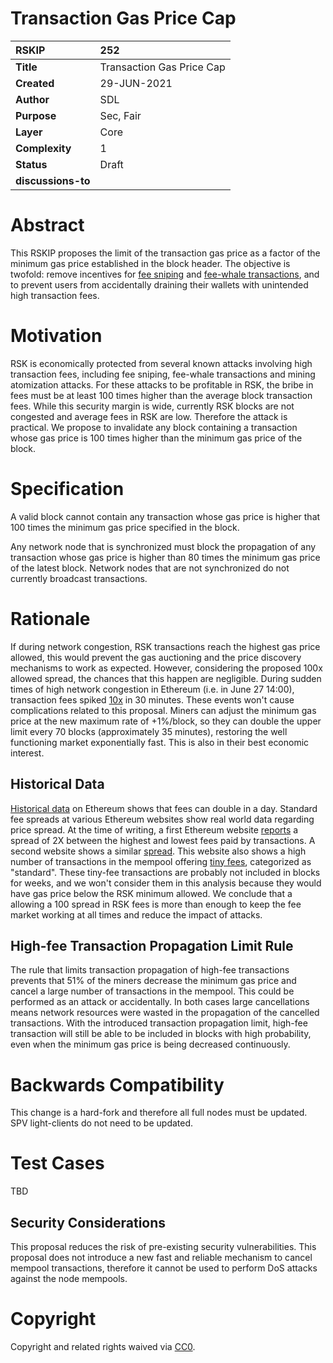 # Transaction Gas Price Cap

|RSKIP          |252           |
| :------------ |:-------------|
|**Title**      |Transaction Gas Price Cap|
|**Created**    |29-JUN-2021 |
|**Author**     |SDL |
|**Purpose**    |Sec, Fair |
|**Layer**      |Core |
|**Complexity** |1 |
|**Status**     |Draft |
|**discussions-to**     ||

# **Abstract**

This RSKIP proposes the limit of the transaction gas price as a factor of the minimum gas price established in the block header. The objective is twofold: remove incentives for [fee sniping](https://bitcoinops.org/en/topics/fee-sniping/) and [fee-whale transactions](https://medium.com/r/?url=https%3A%2F%2Fwww.cs.umd.edu%2F~jkatz%2Fpapers%2Fwhale-txs.pdf), and to prevent users from accidentally draining their wallets with unintended high transaction fees.

# **Motivation**

RSK is economically protected from several known attacks involving high transaction fees, including fee sniping, fee-whale transactions and mining atomization attacks. For these attacks to be profitable in RSK, the bribe in fees must be at least 100 times higher than the average block transaction fees. While this security margin is wide, currently RSK blocks are not congested and average fees in RSK are low. Therefore the attack is practical.  We propose to invalidate any block containing a transaction whose gas price is 100 times higher than the minimum gas price of the block.


# **Specification**

A valid block cannot contain any transaction whose gas price is higher that 100 times the minimum gas price specified in the block. 

Any network node that is synchronized must block the propagation of any transaction whose gas price is higher than 80 times the minimum gas price of the latest block. Network nodes that are not synchronized do not currently broadcast transactions.




# Rationale

If during network congestion, RSK transactions reach the highest gas price allowed, this would prevent the gas auctioning and the price discovery mechanisms to work as expected. However, considering the proposed 100x allowed spread, the chances that this happen are negligible. During sudden times of high network congestion in Ethereum (i.e. in June 27 14:00), transaction fees spiked [10x](https://ethereumprice.org/gas/) in 30 minutes. These events won't cause complications related to this proposal. Miners can adjust the minimum gas price at the new maximum rate of +1%/block, so they can double the upper limit every 70 blocks (approximately 35 minutes), restoring the well functioning market exponentially fast. This is also in their best economic interest.

## Historical Data

[Historical data](https://bitinfocharts.com/comparison/ethereum-transactionfees.html#3m) on Ethereum shows that fees can double in a day. Standard fee spreads at various Ethereum websites show real world data regarding price spread. At the time of writing, a first Ethereum website [reports](https://etherscan.io/gastracker) a spread of 2X between the highest and lowest fees paid by transactions. A second website shows a similar [spread](https://ethgasstation.info/calculatorTxV.php). This website also shows a high number of transactions in the mempool offering [tiny fees](https://ethgasstation.info/), categorized as "standard". These tiny-fee transactions are probably not included in blocks for weeks, and we won't consider them in this analysis because they would have gas price below the RSK minimum allowed. We conclude that a allowing a 100 spread in RSK fees is more than enough to keep the fee market working at all times and reduce the impact of attacks.

## High-fee Transaction Propagation Limit Rule

The rule that limits transaction propagation of high-fee transactions prevents that 51% of the miners decrease the minimum gas price and cancel a large number of transactions in the mempool. This could be performed as an attack or accidentally. In both cases large cancellations means network resources were wasted in the propagation of the cancelled transactions. With the introduced transaction propagation limit, high-fee transaction will still be able to be included in blocks with high probability, even when the minimum gas price is being decreased continuously.



# Backwards Compatibility

This change is a hard-fork and therefore all full nodes must be updated. SPV light-clients do not need to be updated. 

# Test Cases

TBD

## Security Considerations

This proposal reduces the risk of pre-existing security vulnerabilities. This proposal does not introduce a new fast and reliable mechanism to cancel mempool transactions, therefore it cannot be used to perform DoS attacks against the node mempools. 


# **Copyright**

Copyright and related rights waived via [CC0](https://creativecommons.org/publicdomain/zero/1.0/).
